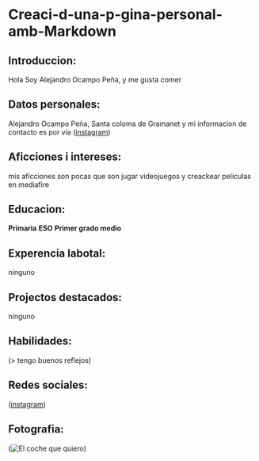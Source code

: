 # Creaci-d-una-p-gina-personal-amb-Markdown

## Introduccion:
 Hola Soy Alejandro Ocampo Peña, y me gusta comer

## Datos personales:
Alejandro Ocampo Peña, Santa coloma de Gramanet y mi informacion
de contacto es por via ([instagram](https://www.instagram.com/alocpe_/))

## Aficciones i intereses: 
mis aficciones son pocas que son jugar videojuegos y creackear peliculas en mediafire

## Educacion:
**Primaria** 
**ESO** 
**Primer grado medio**

## Experencia labotal: 
ninguno

## Projectos destacados: 
ninguno

## Habilidades: 
(> tengo buenos reflejos)

## Redes sociales: 
([instagram](https://www.instagram.com/alocpe_/))

## Fotografia:
(![El coche que quiero](https://www.motorwebargentina.com/wp-content/uploads/2023/08/BMW-Serie-3-2024-2.jpg))

